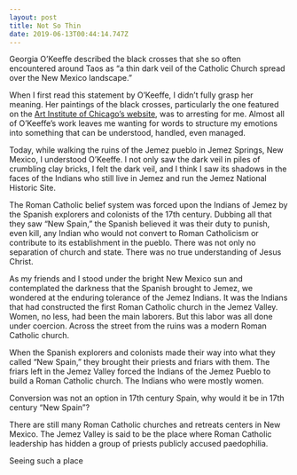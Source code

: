 ```yaml
---
layout: post
title: Not So Thin
date: 2019-06-13T00:44:14.747Z
---
```

Georgia O’Keeffe described the black crosses that she so often encountered around Taos as “a thin dark veil of the Catholic Church spread over the New Mexico landscape.”

When I first read this statement by O’Keeffe, I didn’t fully grasp her meaning. Her paintings of the black crosses, particularly the one featured on the [Art Institute of Chicago’s website](https://www.artic.edu/artworks/46327/black-cross-new-mexico), was to arresting for me. Almost all of O’Keeffe’s work leaves me wanting for words to structure my emotions into something that can be understood, handled, even managed. 

Today, while walking the ruins of the Jemez pueblo in Jemez Springs, New Mexico, I understood O’Keeffe. I not only saw the dark veil in piles of crumbling clay bricks, I felt the dark veil, and I think I saw its shadows in the faces of the Indians who still live in Jemez and run the Jemez National Historic Site.

The Roman Catholic belief system was forced upon the Indians of Jemez by the Spanish explorers and colonists of the 17th century. Dubbing all that they saw “New Spain,” the Spanish believed it was their duty to punish, even kill, any Indian who would not convert to Roman Catholicism or contribute to its establishment in the pueblo. There was not only no separation of church and state. There was no true understanding of Jesus Christ.

As my friends and I stood under the bright New Mexico sun and contemplated the darkness that the Spanish brought to Jemez, we wondered at the enduring tolerance of the Jemez Indians. It was the Indians that had constructed the first Roman Catholic church in the Jemez Valley. Women, no less, had been the main laborers. But this labor was all done under coercion. Across the street from the ruins was a modern Roman Catholic church.  

When the Spanish explorers and colonists made their way into what they called “New Spain,” they brought their priests and friars with them. The friars left in the Jemez Valley forced the Indians of the Jemez Pueblo to build a Roman Catholic church. The Indians who were mostly women. 

Conversion was not an option in 17th century Spain, why would it be in 17th century “New Spain”?

There are still many Roman Catholic churches and retreats centers in New Mexico. The Jemez Valley is said to be the place where Roman Catholic leadership has hidden a group of priests publicly accused paedophilia.

Seeing such a place
